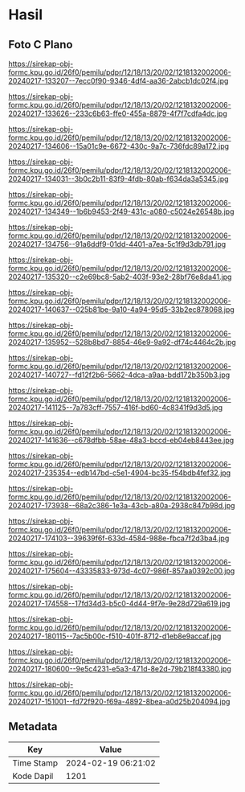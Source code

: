 # Hasil

## Foto C Plano

https://sirekap-obj-formc.kpu.go.id/26f0/pemilu/pdpr/12/18/13/20/02/1218132002006-20240217-133207--7ecc0f90-9346-4df4-aa36-2abcb1dc02f4.jpg

https://sirekap-obj-formc.kpu.go.id/26f0/pemilu/pdpr/12/18/13/20/02/1218132002006-20240217-133626--233c6b63-ffe0-455a-8879-4f7f7cdfa4dc.jpg

https://sirekap-obj-formc.kpu.go.id/26f0/pemilu/pdpr/12/18/13/20/02/1218132002006-20240217-134606--15a01c9e-6672-430c-9a7c-736fdc89a172.jpg

https://sirekap-obj-formc.kpu.go.id/26f0/pemilu/pdpr/12/18/13/20/02/1218132002006-20240217-134031--3b0c2b11-83f9-4fdb-80ab-f634da3a5345.jpg

https://sirekap-obj-formc.kpu.go.id/26f0/pemilu/pdpr/12/18/13/20/02/1218132002006-20240217-134349--1b6b9453-2f49-431c-a080-c5024e26548b.jpg

https://sirekap-obj-formc.kpu.go.id/26f0/pemilu/pdpr/12/18/13/20/02/1218132002006-20240217-134756--91a6ddf9-01dd-4401-a7ea-5c1f9d3db791.jpg

https://sirekap-obj-formc.kpu.go.id/26f0/pemilu/pdpr/12/18/13/20/02/1218132002006-20240217-135320--c2e69bc8-5ab2-403f-93e2-28bf76e8da41.jpg

https://sirekap-obj-formc.kpu.go.id/26f0/pemilu/pdpr/12/18/13/20/02/1218132002006-20240217-140637--025b81be-9a10-4a94-95d5-33b2ec878068.jpg

https://sirekap-obj-formc.kpu.go.id/26f0/pemilu/pdpr/12/18/13/20/02/1218132002006-20240217-135952--528b8bd7-8854-46e9-9a92-df74c4464c2b.jpg

https://sirekap-obj-formc.kpu.go.id/26f0/pemilu/pdpr/12/18/13/20/02/1218132002006-20240217-140727--fd12f2b6-5662-4dca-a9aa-bdd172b350b3.jpg

https://sirekap-obj-formc.kpu.go.id/26f0/pemilu/pdpr/12/18/13/20/02/1218132002006-20240217-141125--7a783cff-7557-416f-bd60-4c8341f9d3d5.jpg

https://sirekap-obj-formc.kpu.go.id/26f0/pemilu/pdpr/12/18/13/20/02/1218132002006-20240217-141636--c678dfbb-58ae-48a3-bccd-eb04eb8443ee.jpg

https://sirekap-obj-formc.kpu.go.id/26f0/pemilu/pdpr/12/18/13/20/02/1218132002006-20240217-235354--edb147bd-c5e1-4904-bc35-f54bdb4fef32.jpg

https://sirekap-obj-formc.kpu.go.id/26f0/pemilu/pdpr/12/18/13/20/02/1218132002006-20240217-173938--68a2c386-1e3a-43cb-a80a-2938c847b98d.jpg

https://sirekap-obj-formc.kpu.go.id/26f0/pemilu/pdpr/12/18/13/20/02/1218132002006-20240217-174103--39639f6f-633d-4584-988e-fbca7f2d3ba4.jpg

https://sirekap-obj-formc.kpu.go.id/26f0/pemilu/pdpr/12/18/13/20/02/1218132002006-20240217-175604--43335833-973d-4c07-986f-857aa0392c00.jpg

https://sirekap-obj-formc.kpu.go.id/26f0/pemilu/pdpr/12/18/13/20/02/1218132002006-20240217-174558--17fd34d3-b5c0-4d44-9f7e-9e28d729a619.jpg

https://sirekap-obj-formc.kpu.go.id/26f0/pemilu/pdpr/12/18/13/20/02/1218132002006-20240217-180115--7ac5b00c-f510-401f-8712-d1eb8e9accaf.jpg

https://sirekap-obj-formc.kpu.go.id/26f0/pemilu/pdpr/12/18/13/20/02/1218132002006-20240217-180600--9e5c4231-e5a3-471d-8e2d-79b218f43380.jpg

https://sirekap-obj-formc.kpu.go.id/26f0/pemilu/pdpr/12/18/13/20/02/1218132002006-20240217-151001--fd72f920-f69a-4892-8bea-a0d25b204094.jpg


## Metadata

| Key        | Value               |
| ---------- | ------------------- |
| Time Stamp | 2024-02-19 06:21:02 |
| Kode Dapil | 1201                |



